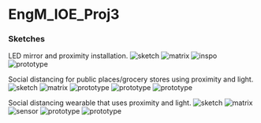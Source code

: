 # EngM_IOE_Proj3

### Sketches
LED mirror and proximity installation.
![sketch](https://github.com/yoyomomo/EngM_IOE_Proj3/blob/main/ioe_proj3/sketch1.jpg)
![matrix](https://github.com/yoyomomo/EngM_IOE_Proj3/blob/main/ioe_proj3/matrix1.png)
![inspo](https://github.com/yoyomomo/EngM_IOE_Proj3/blob/main/ioe_proj3/img.png)
![prototype](https://github.com/yoyomomo/EngM_IOE_Proj3/blob/main/ioe_proj3/prototype1.png)

Social distancing for public places/grocery stores using proximity and light.
![sketch](https://github.com/yoyomomo/EngM_IOE_Proj3/blob/main/ioe_proj3/sketch3.jpg)
![matrix](https://github.com/yoyomomo/EngM_IOE_Proj3/blob/main/ioe_proj3/matrix3.png)
![prototype](https://github.com/yoyomomo/EngM_IOE_Proj3/blob/main/ioe_proj3/groceryProto1.png)
![prototype](https://github.com/yoyomomo/EngM_IOE_Proj3/blob/main/ioe_proj3/groceryProto2.png)
![prototype](https://github.com/yoyomomo/EngM_IOE_Proj3/blob/main/ioe_proj3/groceryProto3.png)

Social distancing wearable that uses proximity and light.
![sketch](https://github.com/yoyomomo/EngM_IOE_Proj3/blob/main/ioe_proj3/sketch2.jpg)
![matrix](https://github.com/yoyomomo/EngM_IOE_Proj3/blob/main/ioe_proj3/matrix2.png)
![sensor](https://github.com/yoyomomo/EngM_IOE_Proj3/blob/main/ioe_proj3/sensor.jpg)
![prototype](https://github.com/yoyomomo/EngM_IOE_Proj3/blob/main/ioe_proj3/socialDistanceProto2.png)
![prototype](https://github.com/yoyomomo/EngM_IOE_Proj3/blob/main/ioe_proj3/socialDistanceProto1.png)


